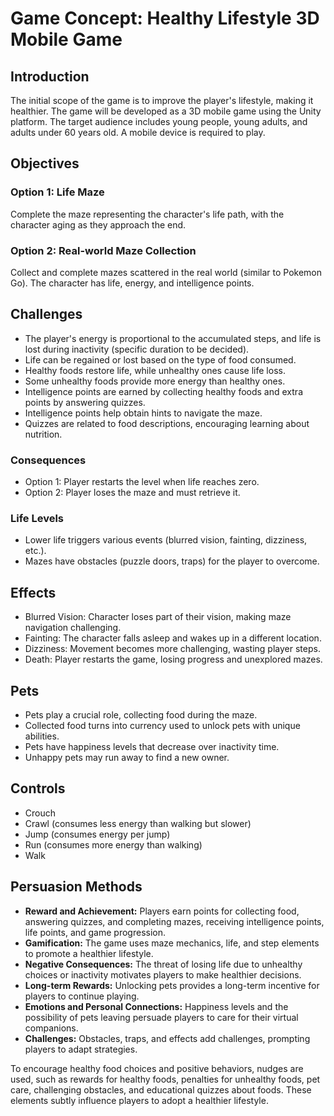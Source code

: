 # Game Concept: Healthy Lifestyle 3D Mobile Game

## Introduction

The initial scope of the game is to improve the player's lifestyle, making it healthier. The game will be developed as a 3D mobile game using the Unity platform. The target audience includes young people, young adults, and adults under 60 years old. A mobile device is required to play.

## Objectives

### Option 1: Life Maze
Complete the maze representing the character's life path, with the character aging as they approach the end.

### Option 2: Real-world Maze Collection
Collect and complete mazes scattered in the real world (similar to Pokemon Go). The character has life, energy, and intelligence points.

## Challenges

- The player's energy is proportional to the accumulated steps, and life is lost during inactivity (specific duration to be decided).
- Life can be regained or lost based on the type of food consumed.
- Healthy foods restore life, while unhealthy ones cause life loss.
- Some unhealthy foods provide more energy than healthy ones.
- Intelligence points are earned by collecting healthy foods and extra points by answering quizzes.
- Intelligence points help obtain hints to navigate the maze.
- Quizzes are related to food descriptions, encouraging learning about nutrition.

### Consequences

- Option 1: Player restarts the level when life reaches zero.
- Option 2: Player loses the maze and must retrieve it.

### Life Levels

- Lower life triggers various events (blurred vision, fainting, dizziness, etc.).
- Mazes have obstacles (puzzle doors, traps) for the player to overcome.

## Effects

- Blurred Vision: Character loses part of their vision, making maze navigation challenging.
- Fainting: The character falls asleep and wakes up in a different location.
- Dizziness: Movement becomes more challenging, wasting player steps.
- Death: Player restarts the game, losing progress and unexplored mazes.

## Pets

- Pets play a crucial role, collecting food during the maze.
- Collected food turns into currency used to unlock pets with unique abilities.
- Pets have happiness levels that decrease over inactivity time.
- Unhappy pets may run away to find a new owner.

## Controls

- Crouch
- Crawl (consumes less energy than walking but slower)
- Jump (consumes energy per jump)
- Run (consumes more energy than walking)
- Walk

## Persuasion Methods

- **Reward and Achievement:** Players earn points for collecting food, answering quizzes, and completing mazes, receiving intelligence points, life points, and game progression.
- **Gamification:** The game uses maze mechanics, life, and step elements to promote a healthier lifestyle.
- **Negative Consequences:** The threat of losing life due to unhealthy choices or inactivity motivates players to make healthier decisions.
- **Long-term Rewards:** Unlocking pets provides a long-term incentive for players to continue playing.
- **Emotions and Personal Connections:** Happiness levels and the possibility of pets leaving persuade players to care for their virtual companions.
- **Challenges:** Obstacles, traps, and effects add challenges, prompting players to adapt strategies.

To encourage healthy food choices and positive behaviors, nudges are used, such as rewards for healthy foods, penalties for unhealthy foods, pet care, challenging obstacles, and educational quizzes about foods. These elements subtly influence players to adopt a healthier lifestyle.
